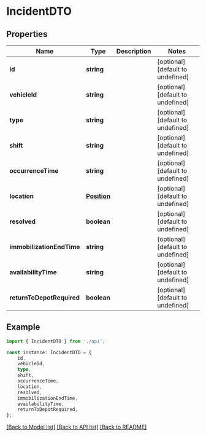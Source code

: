# IncidentDTO


## Properties

Name | Type | Description | Notes
------------ | ------------- | ------------- | -------------
**id** | **string** |  | [optional] [default to undefined]
**vehicleId** | **string** |  | [optional] [default to undefined]
**type** | **string** |  | [optional] [default to undefined]
**shift** | **string** |  | [optional] [default to undefined]
**occurrenceTime** | **string** |  | [optional] [default to undefined]
**location** | [**Position**](Position.md) |  | [optional] [default to undefined]
**resolved** | **boolean** |  | [optional] [default to undefined]
**immobilizationEndTime** | **string** |  | [optional] [default to undefined]
**availabilityTime** | **string** |  | [optional] [default to undefined]
**returnToDepotRequired** | **boolean** |  | [optional] [default to undefined]

## Example

```typescript
import { IncidentDTO } from './api';

const instance: IncidentDTO = {
    id,
    vehicleId,
    type,
    shift,
    occurrenceTime,
    location,
    resolved,
    immobilizationEndTime,
    availabilityTime,
    returnToDepotRequired,
};
```

[[Back to Model list]](../README.md#documentation-for-models) [[Back to API list]](../README.md#documentation-for-api-endpoints) [[Back to README]](../README.md)
